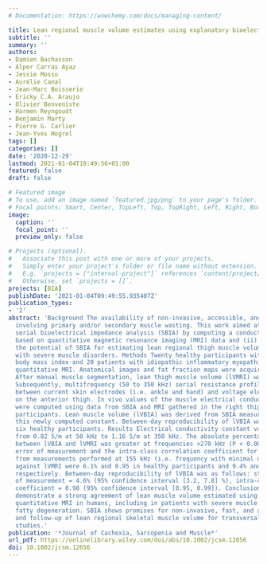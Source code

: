 ```yaml
---
# Documentation: https://wowchemy.com/docs/managing-content/

title: Lean regional muscle volume estimates using explanatory bioelectrical models in healthy subjects and patients with muscle wasting
subtitle: ''
summary: ''
authors:
- Damien Bachasson
- Alper Carras Ayaz
- Jessie Mosso
- Aurélie Canal
- Jean-Marc Boisserie
- Ericky C.A. Araujo
- Olivier Benveniste
- Harmen Reyngoudt
- Benjamin Marty
- Pierre G. Carlier
- Jean-Yves Hogrel
tags: []
categories: []
date: '2020-12-29'
lastmod: 2021-01-04T10:49:56+01:00
featured: false
draft: false

# Featured image
# To use, add an image named `featured.jpg/png` to your page's folder.
# Focal points: Smart, Center, TopLeft, Top, TopRight, Left, Right, BottomLeft, Bottom, BottomRight.
image:
  caption: ''
  focal_point: ''
  preview_only: false

# Projects (optional).
#   Associate this post with one or more of your projects.
#   Simply enter your project's folder or file name without extension.
#   E.g. `projects = ["internal-project"]` references `content/project/deep-learning/index.md`.
#   Otherwise, set `projects = []`.
projects: [BIA]
publishDate: '2021-01-04T09:49:55.935407Z'
publication_types:
- '2'
abstract: 'Background The availability of non-invasive, accessible, and reliable  methods for estimating regional skeletal muscle volume is paramount in conditions
  involving primary and/or secondary muscle wasting. This work aimed at (i) optimizing
  serial bioelectrical impedance analysis (SBIA) by computing a conductivity constant
  based on quantitative magnetic resonance imaging (MRI) data and (ii) investigating
  the potential of SBIA for estimating lean regional thigh muscle volume in patients
  with severe muscle disorders. Methods Twenty healthy participants with variable
  body mass index and 20 patients with idiopathic inflammatory myopathies underwent
  quantitative MRI. Anatomical images and fat fraction maps were acquired in thighs.
  After manual muscle segmentation, lean thigh muscle volume (lVMRI) was computed.
  Subsequently, multifrequency (50 to 350 kHz) serial resistance profiles were acquired
  between current skin electrodes (i.e. ankle and hand) and voltage electrodes placed
  on the anterior thigh. In vivo values of the muscle electrical conductivity constant
  were computed using data from SBIA and MRI gathered in the right thigh of 10 healthy
  participants. Lean muscle volume (lVBIA) was derived from SBIA measurements using
  this newly computed constant. Between-day reproducibility of lVBIA was studied in
  six healthy participants. Results Electrical conductivity constant values ranged
  from 0.82 S/m at 50 kHz to 1.16 S/m at 350 kHz. The absolute percentage difference
  between lVBIA and lVMRI was greater at frequencies >270 kHz (P < 0.0001). The standard
  error of measurement and the intra-class correlation coefficient for lVBIA computed
  from measurements performed at 155 kHz (i.e. frequency with minimal difference)
  against lVMRI were 6.1% and 0.95 in healthy participants and 9.4% and 0.93 in patients,
  respectively. Between-day reproducibility of lVBIA was as follows: standard error
  of measurement = 4.6% (95% confidence interval [3.2, 7.8] %), intra-class correlation
  coefficient = 0.98 (95% confidence interval [0.95, 0.99]). Conclusions These findings
  demonstrate a strong agreement of lean muscle volume estimated using SBIA against
  quantitative MRI in humans, including in patients with severe muscle wasting and
  fatty degeneration. SBIA shows promises for non-invasive, fast, and accessible estimation
  and follow-up of lean regional skeletal muscle volume for transversal and longitudinal
  studies.'
publication: '*Journal of Cachexia, Sarcopenia and Muscle*'
url_pdf: https://onlinelibrary.wiley.com/doi/abs/10.1002/jcsm.12656
doi: 10.1002/jcsm.12656
---
```

